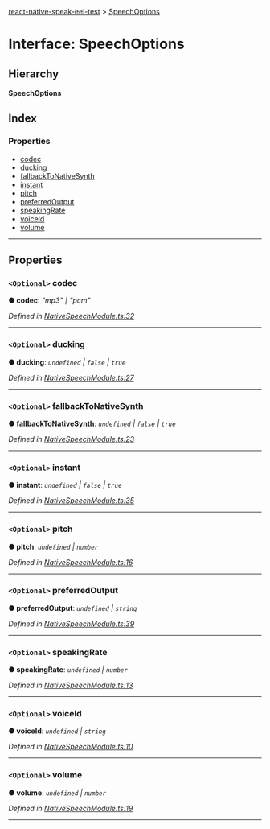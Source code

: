 [react-native-speak-eel-test](../README.md) > [SpeechOptions](../interfaces/speechoptions.md)

# Interface: SpeechOptions

## Hierarchy

**SpeechOptions**

## Index

### Properties

* [codec](speechoptions.md#codec)
* [ducking](speechoptions.md#ducking)
* [fallbackToNativeSynth](speechoptions.md#fallbacktonativesynth)
* [instant](speechoptions.md#instant)
* [pitch](speechoptions.md#pitch)
* [preferredOutput](speechoptions.md#preferredoutput)
* [speakingRate](speechoptions.md#speakingrate)
* [voiceId](speechoptions.md#voiceid)
* [volume](speechoptions.md#volume)

---

## Properties

<a id="codec"></a>

### `<Optional>` codec

**● codec**: *"mp3" \| "pcm"*

*Defined in [NativeSpeechModule.ts:32](https://github.com/ericlewis/react-native-speak/blob/f509ee8/src/NativeSpeechModule.ts#L32)*

___
<a id="ducking"></a>

### `<Optional>` ducking

**● ducking**: *`undefined` \| `false` \| `true`*

*Defined in [NativeSpeechModule.ts:27](https://github.com/ericlewis/react-native-speak/blob/f509ee8/src/NativeSpeechModule.ts#L27)*

___
<a id="fallbacktonativesynth"></a>

### `<Optional>` fallbackToNativeSynth

**● fallbackToNativeSynth**: *`undefined` \| `false` \| `true`*

*Defined in [NativeSpeechModule.ts:23](https://github.com/ericlewis/react-native-speak/blob/f509ee8/src/NativeSpeechModule.ts#L23)*

___
<a id="instant"></a>

### `<Optional>` instant

**● instant**: *`undefined` \| `false` \| `true`*

*Defined in [NativeSpeechModule.ts:35](https://github.com/ericlewis/react-native-speak/blob/f509ee8/src/NativeSpeechModule.ts#L35)*

___
<a id="pitch"></a>

### `<Optional>` pitch

**● pitch**: *`undefined` \| `number`*

*Defined in [NativeSpeechModule.ts:16](https://github.com/ericlewis/react-native-speak/blob/f509ee8/src/NativeSpeechModule.ts#L16)*

___
<a id="preferredoutput"></a>

### `<Optional>` preferredOutput

**● preferredOutput**: *`undefined` \| `string`*

*Defined in [NativeSpeechModule.ts:39](https://github.com/ericlewis/react-native-speak/blob/f509ee8/src/NativeSpeechModule.ts#L39)*

___
<a id="speakingrate"></a>

### `<Optional>` speakingRate

**● speakingRate**: *`undefined` \| `number`*

*Defined in [NativeSpeechModule.ts:13](https://github.com/ericlewis/react-native-speak/blob/f509ee8/src/NativeSpeechModule.ts#L13)*

___
<a id="voiceid"></a>

### `<Optional>` voiceId

**● voiceId**: *`undefined` \| `string`*

*Defined in [NativeSpeechModule.ts:10](https://github.com/ericlewis/react-native-speak/blob/f509ee8/src/NativeSpeechModule.ts#L10)*

___
<a id="volume"></a>

### `<Optional>` volume

**● volume**: *`undefined` \| `number`*

*Defined in [NativeSpeechModule.ts:19](https://github.com/ericlewis/react-native-speak/blob/f509ee8/src/NativeSpeechModule.ts#L19)*

___

